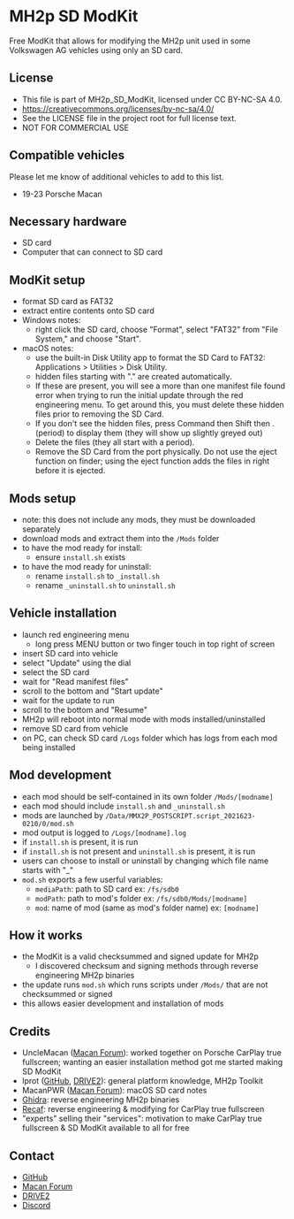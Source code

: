 # MH2p SD ModKit
Free ModKit that allows for modifying the MH2p unit used in some Volkswagen AG vehicles using only an SD card.
## License
 - This file is part of MH2p_SD_ModKit, licensed under CC BY-NC-SA 4.0.
 - https://creativecommons.org/licenses/by-nc-sa/4.0/
 - See the LICENSE file in the project root for full license text.
 - NOT FOR COMMERCIAL USE
## Compatible vehicles
Please let me know of additional vehicles to add to this list.
 - 19-23 Porsche Macan
## Necessary hardware
 - SD card
 - Computer that can connect to SD card
## ModKit setup
 - format SD card as FAT32
 - extract entire contents onto SD card
 - Windows notes:
     - right click the SD card, choose "Format", select "FAT32" from "File System," and choose "Start".
 - macOS notes:
     - use the built-in Disk Utility app to format the SD Card to FAT32: Applications > Utilities > Disk Utility.
     - hidden files starting with "." are created automatically.
     - If these are present, you will see a more than one manifest file found error when trying to run the initial update through the red engineering menu. To get around this, you must delete these hidden files prior to removing the SD Card.
     - If you don't see the hidden files, press Command then Shift then . (period) to display them (they will show up slightly greyed out)
     - Delete the files (they all start with a period).
     - Remove the SD Card from the port physically. Do not use the eject function on finder; using the eject function adds the files in right before it is ejected.
## Mods setup
 - note: this does not include any mods, they must be downloaded separately
 - download mods and extract them into the `/Mods` folder
 - to have the mod ready for install:
     - ensure `install.sh` exists
 - to have the mod ready for uninstall:
     - rename `install.sh` to `_install.sh`
     - rename `_uninstall.sh` to `uninstall.sh`
## Vehicle installation
 - launch red engineering menu
     - long press MENU button or two finger touch in top right of screen
 - insert SD card into vehicle
 - select "Update" using the dial
 - select the SD card
 - wait for "Read manifest files"
 - scroll to the bottom and "Start update"
 - wait for the update to run
 - scroll to the bottom and "Resume"
 - MH2p will reboot into normal mode with mods installed/uninstalled
 - remove SD card from vehicle
 - on PC, can check SD card `/Logs` folder which has logs from each mod being installed
 ## Mod development
 - each mod should be self-contained in its own folder `/Mods/[modname]`
 - each mod should include `install.sh` and `_uninstall.sh`
 - mods are launched by `/Data/MMX2P_POSTSCRIPT.script_2021623-0210/0/mod.sh`
 - mod output is logged to `/Logs/[modname].log`
 - if `install.sh` is present, it is run
 - if `install.sh` is not present and `uninstall.sh` is present, it is run
 - users can choose to install or uninstall by changing which file name starts with "_"
 - `mod.sh` exports a few userful variables:
     - `mediaPath`: path to SD card ex: `/fs/sdb0`
     - `modPath`: path to mod's folder ex: `/fs/sdb0/Mods/[modname]`
     - `mod`: name of mod (same as mod's folder name) ex: `[modname]`
## How it works
 - the ModKit is a valid checksummed and signed update for MH2p
     - I discovered checksum and signing methods through reverse engineering MH2p binaries
 - the update runs `mod.sh` which runs scripts under `/Mods/` that are not checksummed or signed
 - this allows easier development and installation of mods
## Credits
 - UncleMacan ([Macan Forum](https://www.macanforum.com/members/unclemacan.173728/)): worked together on Porsche CarPlay true fullscreen; wanting an easier installation method got me started making SD ModKit
 - lprot ([GitHub](https://github.com/lprot), [DRIVE2](https://www.drive2.ru/users/lprot/)): general platform knowledge, MH2p Toolkit
 - MacanPWR ([Macan Forum](https://www.macanforum.com/members/macanpwr.174775/)): macOS SD card notes
 - [Ghidra](https://github.com/NationalSecurityAgency/ghidra): reverse engineering MH2p binaries
 - [Recaf](https://github.com/Col-E/Recaf): reverse engineering & modifying for CarPlay true fullscreen
 - "experts" selling their "services": motivation to make CarPlay true fullscreen & SD ModKit available to all for free
 ## Contact
 - [GitHub](https://github.com/LawPaul)
 - [Macan Forum](https://www.macanforum.com/members/carmines.174281/)
 - [DRIVE2](https://www.drive2.ru/users/lawsen/)
 - [Discord](https://discordapp.com/users/lawsen5734)